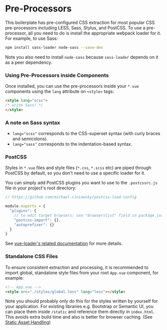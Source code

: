 # Pre-Processors

This boilerplate has pre-configured CSS extraction for most popular CSS pre-processors including LESS, Sass, Stylus, and PostCSS. To use a pre-processor, all you need to do is install the appropriate webpack loader for it. For example, to use Sass:

``` bash
npm install sass-loader node-sass --save-dev
```

Note you also need to install `node-sass` because `sass-loader` depends on it as a peer dependency.

### Using Pre-Processors inside Components

Once installed, you can use the pre-processors inside your `*.vue` components using the `lang` attribute on `<style>` tags:

``` html
<style lang="scss">
/* write Sass! */
</style>
```

### A note on Sass syntax

- `lang="scss"` corresponds to the CSS-superset syntax (with curly braces and semicolons).
- `lang="sass"` corresponds to the indentation-based syntax.

### PostCSS

Styles in `*.vue` files and style files (`*.css`, `*.scss` etc) are piped through PostCSS by default, so you don't need to use a specific loader for it.

You can simply add PostCSS plugins you want to use to the `.postcssrc.js` file in your project's root directory:

``` js
// https://github.com/michael-ciniawsky/postcss-load-config

module.exports = {
  "plugins": {
    // to edit target browsers: use "browserslist" field in package.json
    "postcss-import": {},
    "autoprefixer": {}
  }
}
```

See [vue-loader's related documentation](https://vuejs.github.io/vue-loader/en/features/postcss.html) for more details.

### Standalone CSS Files

To ensure consistent extraction and processing, it is recommended to import global, standalone style files from your root `App.vue` component, for example:

``` html
<!-- App.vue -->
<style src="./styles/global.less" lang="less"></style>
```

Note you should probably only do this for the styles written by yourself for your application. For existing libraries e.g. Bootstrap or Semantic UI, you can place them inside `/static` and reference them directly in `index.html`. This avoids extra build time and also is better for browser caching. (See [Static Asset Handling](static.md))
